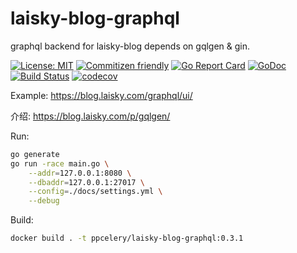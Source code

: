# laisky-blog-graphql

graphql backend for laisky-blog depends on gqlgen & gin.

[![License: MIT](https://img.shields.io/badge/License-MIT-yellow.svg)](https://opensource.org/licenses/MIT)
[![Commitizen friendly](https://img.shields.io/badge/commitizen-friendly-brightgreen.svg)](http://commitizen.github.io/cz-cli/)
[![Go Report Card](https://goreportcard.com/badge/github.com/Laisky/laisky-blog-graphql)](https://goreportcard.com/report/github.com/Laisky/laisky-blog-graphql)
[![GoDoc](https://godoc.org/github.com/Laisky/laisky-blog-graphql?status.svg)](https://godoc.org/github.com/Laisky/laisky-blog-graphql)
[![Build Status](https://travis-ci.org/Laisky/laisky-blog-graphql.svg?branch=master)](https://travis-ci.org/Laisky/laisky-blog-graphql)
[![codecov](https://codecov.io/gh/Laisky/laisky-blog-graphql/branch/master/graph/badge.svg)](https://codecov.io/gh/Laisky/laisky-blog-graphql)


Example: <https://blog.laisky.com/graphql/ui/>

介绍: <https://blog.laisky.com/p/gqlgen/>


Run:

```sh
go generate
go run -race main.go \
    --addr=127.0.0.1:8080 \
    --dbaddr=127.0.0.1:27017 \
    --config=./docs/settings.yml \
    --debug
```

Build:

```sh
docker build . -t ppcelery/laisky-blog-graphql:0.3.1
```
